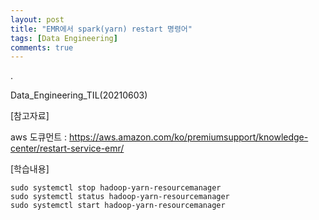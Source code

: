 ```yaml
---
layout: post
title: "EMR에서 spark(yarn) restart 명령어"
tags: [Data Engineering]
comments: true
---
```


.

Data_Engineering_TIL(20210603)

[참고자료]

aws 도큐먼트 : https://aws.amazon.com/ko/premiumsupport/knowledge-center/restart-service-emr/

[학습내용]

```console
sudo systemctl stop hadoop-yarn-resourcemanager
sudo systemctl status hadoop-yarn-resourcemanager
sudo systemctl start hadoop-yarn-resourcemanager
```